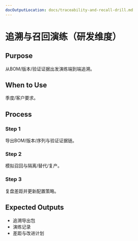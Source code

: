 ```yaml
---
docOutputLocation: docs/traceability-and-recall-drill.md
---
```


# 追溯与召回演练（研发维度）

## Purpose

从BOM/版本/验证证据出发演练端到端追溯。

## When to Use

季度/客户要求。

## Process

### Step 1

导出BOM/版本/序列与验证证据链。

### Step 2

模拟召回与隔离/替代/复产。

### Step 3

复盘差距并更新配置策略。

## Expected Outputs

- 追溯导出包
- 演练记录
- 差距与改进计划
